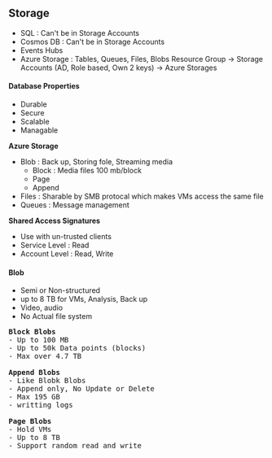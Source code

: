 ## Storage
- SQL : Can't be in Storage Accounts
- Cosmos DB : Can't be in Storage Accounts
- Events Hubs
- Azure Storage : Tables, Queues, Files, Blobs
Resource Group -> Storage Accounts (AD, Role based, Own 2 keys) -> Azure Storages

#### Database Properties
- Durable
- Secure
- Scalable
- Managable

<strong>Azure Storage</strong>
- Blob : Back up, Storing fole, Streaming media
  - Block : Media files 100 mb/block
  - Page 
  - Append
- Files : Sharable by SMB protocal which makes VMs access the same file
- Queues : Message management

<strong>Shared Access Signatures</strong>
- Use with un-trusted clients
- Service Level : Read
- Account Level : Read, Write

#### Blob
- Semi or Non-structured
- up to 8 TB for VMs, Analysis, Back up
- Video, audio
- No Actual file system
<pre>
<strong>Block Blobs</strong>
- Up to 100 MB
- Up to 50k Data points (blocks)
- Max over 4.7 TB 

<strong>Append Blobs</strong>
- Like Blobk Blobs 
- Append only, No Update or Delete
- Max 195 GB
- writting logs 

<strong>Page Blobs</strong>
- Hold VMs
- Up to 8 TB
- Support random read and write
</pre>
